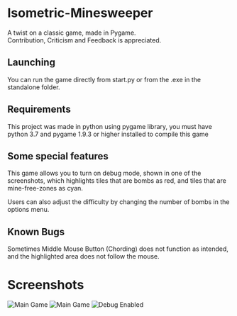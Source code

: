 # Isometric-Minesweeper
A twist on a classic game, made in Pygame. <br>
Contribution, Criticism and Feedback is appreciated.

## Launching
You can run the game directly from start.py or from the .exe in the standalone folder.

## Requirements
This project was made in python using pygame library, you must have python 3.7 and pygame 1.9.3 or higher installed to compile this game

## Some special features
This game allows you to turn on debug mode, shown in one of the screenshots, which highlights tiles that are bombs as red, and tiles that are mine-free-zones as cyan.

Users can also adjust the difficulty by changing the number of bombs in the options menu.

## Known Bugs
Sometimes Middle Mouse  Button (Chording) does not function as intended, and the highlighted area does not follow the mouse.

# Screenshots
![Main Game](https://raw.githubusercontent.com/Bit-Sahil04/Isometric-Minesweeper-/master/screenshots/screenshot3.png)
![Main Game](https://raw.githubusercontent.com/Bit-Sahil04/Isometric-Minesweeper-/master/screenshots/screenshot1.png)
![Debug Enabled](https://raw.githubusercontent.com/Bit-Sahil04/Isometric-Minesweeper-/master/screenshots/screenshot2.png)


